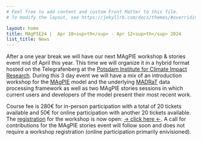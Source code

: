 ```yaml
---
# Feel free to add content and custom Front Matter to this file.
# To modify the layout, see https://jekyllrb.com/docs/themes/#overriding-theme-defaults

layout: home
title: MAgPIE24 |  Apr 10<sup>th</sup> - Apr 12<sup>th</sup> 2024
list_title: News
---
```


After a one year break we will have our next MAgPIE workshop & stories event mid of April this year. This time we will organize it in a hybrid format hosted on the Telegrafenberg at the [Potsdam Institute for Climate Impact Research]. During this 3 day event we will have a mix of an introduction workshop for the [MAgPIE] model and the underlying [MADRaT] data processing framework as well as two MAgPIE stories sessions in which current users and developers of the model present their most recent work.

Course fee is 280€ for in-person participation with a total of 20 tickets available and 50€ for online participation with another 20 tickets available. The [registration] for the workshop is now open: [-> click here <-]. A call for contributions for the MAgPIE stories event will follow soon and does not require a workshop registration (online participation primarily enivisioned).
<br/>

[Potsdam Institute for Climate Impact Research]: https://www.pik-potsdam.de/en/institute/departments/transformation-pathways/research/landuse
[MAgPIE]: https://github.com/magpiemodel/magpie
[MADRaT]: https://github.com/pik-piam/madrat
[-> click here <-]: https://eveeno.com/magpie24
[registration]: https://eveeno.com/magpie24